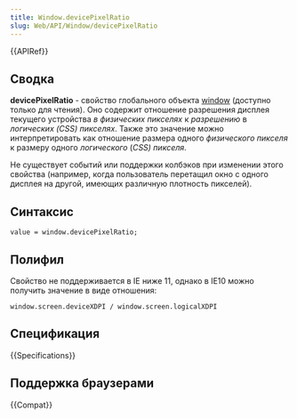 ```yaml
---
title: Window.devicePixelRatio
slug: Web/API/Window/devicePixelRatio
---
```


{{APIRef}}

## Сводка

**devicePixelRatio** - свойство глобального объекта [window](/ru/docs/Web/API/Window/window) (доступно только для чтения). Оно содержит отношение разрешения дисплея текущего устройства _в физических пикселях_ к _разрешению_ в _логических (CSS) пикселях_. Также это значение можно интерпретировать как отношение размера одного _физического пикселя_ к размеру одного _логического_ (_CSS) пикселя_.

Не существует событий или поддержки колбэков при изменении этого свойства (например, когда пользователь перетащил окно с одного дисплея на другой, имеющих различную плотность пикселей).

## Синтаксис

```
value = window.devicePixelRatio;
```

## Полифил

Свойство не поддерживается в IE ниже 11, однако в IE10 можно получить значение в виде отношения:

```
window.screen.deviceXDPI / window.screen.logicalXDPI
```

## Спецификация

{{Specifications}}

## Поддержка браузерами

{{Compat}}
